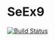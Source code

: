 # SeEx9
[![Build Status](https://travis-ci.com/rstegm/SeEx9.svg?branch=master)](https://travis-ci.com/rstegm/SeEx9)
